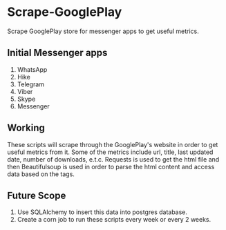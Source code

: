 # Scrape-GooglePlay
Scrape GooglePlay store for messenger apps to get useful metrics.

## Initial Messenger apps
1. WhatsApp
2. Hike
3. Telegram
4. Viber
5. Skype
6. Messenger

## Working
These scripts will scrape through the GooglePlay's website in order to get useful metrics from it. Some of the metrics include url, title, last updated date, number of downloads, e.t.c. Requests is used to get the html file and then Beautifulsoup is used in order to parse the html content and access data based on the tags.

## Future Scope
1. Use SQLAlchemy to insert this data into postgres database.
2. Create a corn job to run these scripts every week or every 2 weeks.

